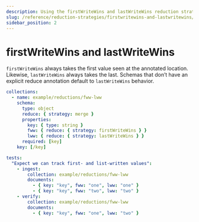```yaml
---
description: Using the firstWriteWins and lastWriteWins reduction strategies
slug: /reference/reduction-strategies/firstwritewins-and-lastwritewins/
sidebar_position: 2
---
```


# firstWriteWins and lastWriteWins

`firstWriteWins` always takes the first value seen at the annotated location. Likewise, `lastWriteWins` always takes the last. Schemas that don’t have an explicit reduce annotation default to `lastWriteWins` behavior.

```yaml
collections:
  - name: example/reductions/fww-lww
    schema:
      type: object
      reduce: { strategy: merge }
      properties:
        key: { type: string }
        fww: { reduce: { strategy: firstWriteWins } }
        lww: { reduce: { strategy: lastWriteWins } }
      required: [key]
    key: [/key]

tests:
  "Expect we can track first- and list-written values":
    - ingest:
        collection: example/reductions/fww-lww
        documents:
          - { key: "key", fww: "one", lww: "one" }
          - { key: "key", fww: "two", lww: "two" }
    - verify:
        collection: example/reductions/fww-lww
        documents:
          - { key: "key", fww: "one", lww: "two" }
```
